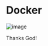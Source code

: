 # Docker

![image](https://user-images.githubusercontent.com/69597971/196848178-a077f003-4400-4feb-9955-5e45349ab68b.png)









Thanks God!
